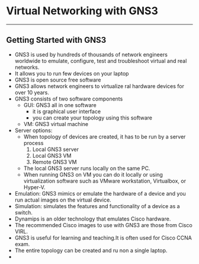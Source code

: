 # Virtual Networking with GNS3

---

## Getting Started with GNS3

- GNS3 is used by hundreds of thousands of network engineers worldwide to emulate, configure, test and troubleshoot virtual and real networks.
- It allows you to run few devices on your laptop
- GNS3 is open source free software
- GNS3 allows network engineers to virtualize ral hardware devices for over 10 years.
- GNS3 consists of two software components
    - GUI: GNS3 all in one software
        - it is graphical user interface
        - you can create your topology using this software
    - VM: GNS3 virtual machine
- Server options:
    - When topology of devices are created, it has to be run by a server process
        1. Local GNS3 server
        2. Local GNS3 VM
        3. Remote GNS3 VM
    - The local GNS3 server runs locally on the same PC.
    - When running GNS3 on VM you can do it locally or using virtualization software such as VMware workstation, Virtualbox, or Hyper-V. 
- Emulation: GNS3 mimics or emulate the hardware of a device and you run actual images on the virtual device.
- Simulation: simulates the features and functionality of a device as a switch.
- Dynamips is an older technology that emulates Cisco hardware.
- The recommended Cisco images to use with GNS3 are those from Cisco VIRL.
- GNS3 is useful for learning and teaching.It is often used for Cisco CCNA exam.
- The entire topology can be created and ru non a single laptop.
- 